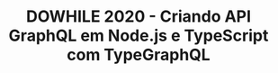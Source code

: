 <h1 align="center">
   DOWHILE 2020 - Criando API GraphQL em Node.js e TypeScript com TypeGraphQL
</h1>
